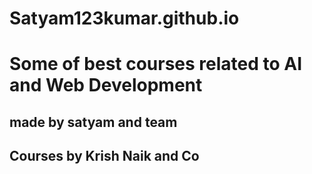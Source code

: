 # Satyam123kumar.github.io
# Some of best courses related to AI and Web Development

## made by satyam and team
## Courses by Krish Naik and Co
